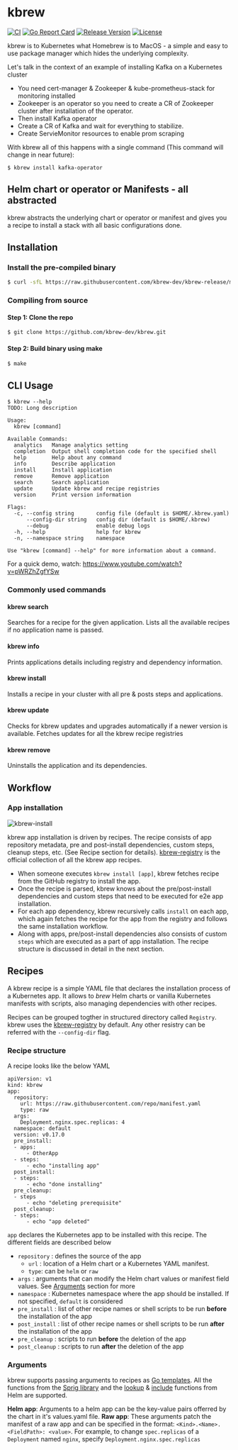 # kbrew

[![CI](https://github.com/kbrew-dev/kbrew/actions/workflows/go.yml/badge.svg)](https://github.com/kbrew-dev/kbrew/actions/workflows/go.yml) [![Go Report Card](https://goreportcard.com/badge/github.com/kbrew-dev/kbrew)](https://goreportcard.com/report/github.com/kbrew-dev/kbrew)
[![Release Version](https://img.shields.io/github/v/release/kbrew-dev/kbrew?label=kbrew)](https://github.com/kbrew-dev/kbrew/releases/latest)
[![License](https://img.shields.io/github/license/kbrew-dev/kbrew?color=light%20green&logo=github)](https://github.com/kbrew-dev/kbrew/blob/main/LICENSE)

kbrew is to Kubernetes what Homebrew is to MacOS - a simple and easy to use package manager which hides the underlying complexity.

Let's talk in the context of an example of installing Kafka on a Kubernetes cluster
 - You need cert-manager & Zookeeper & kube-prometheus-stack for monitoring installed
 - Zookeeper is an operator so you need to create a CR of Zookeeper cluster after installation of the operator.
 - Then install Kafka operator
 - Create a CR of Kafka and wait for everything to stabilize.
 - Create ServieMonitor resources to enable prom scraping

With kbrew all of this happens with a single command (This command will change in near future):

```
$ kbrew install kafka-operator
```
## Helm chart or operator or Manifests - all abstracted

kbrew abstracts the underlying chart or operator or manifest and gives you a recipe to install a stack with all basic configurations done.

## Installation

### Install the pre-compiled binary

```bash
$ curl -sfL https://raw.githubusercontent.com/kbrew-dev/kbrew-release/main/install.sh | sh
```

### Compiling from source

#### Step 1: Clone the repo

```bash
$ git clone https://github.com/kbrew-dev/kbrew.git
```

#### Step 2: Build binary using make

```bash
$ make
```

## CLI Usage

```
$ kbrew --help
TODO: Long description

Usage:
  kbrew [command]

Available Commands:
  analytics   Manage analytics setting
  completion  Output shell completion code for the specified shell
  help        Help about any command
  info        Describe application
  install     Install application
  remove      Remove application
  search      Search application
  update      Update kbrew and recipe registries
  version     Print version information

Flags:
  -c, --config string       config file (default is $HOME/.kbrew.yaml)
      --config-dir string   config dir (default is $HOME/.kbrew)
      --debug               enable debug logs
  -h, --help                help for kbrew
  -n, --namespace string    namespace

Use "kbrew [command] --help" for more information about a command.
```

For a quick demo, watch: https://www.youtube.com/watch?v=pWRZhZgfYSw 

### Commonly used commands

#### kbrew search

Searches for a recipe for the given application. Lists all the available recipes if no application name is passed.

#### kbrew info

Prints applications details including registry and dependency information. 

#### kbrew install

Installs a recipe in your cluster with all pre & posts steps and applications.

#### kbrew update

Checks for kbrew updates and upgrades automatically if a newer version is available.
Fetches updates for all the kbrew recipe registries

#### kbrew remove 

Uninstalls the application and its dependencies.

## Workflow

### App installation

![kbrew-install](./images/kbrew-install.png)

kbrew app installation is driven by recipes. The recipe consists of app repository metadata, pre and post-install dependencies, custom steps, cleanup steps, etc. (See Recipe section for details). [kbrew-registry](https://github.com/kbrew-dev/kbrew-registry) is the official collection of all the kbrew app recipes. 
- When someone executes `kbrew install [app]`, kbrew fetches recipe from the GitHub registry to install the app.
- Once the recipe is parsed, kbrew knows about the pre/post-install dependencies and custom steps that need to be executed for e2e app installation.
- For each app dependency, kbrew recursively calls `install` on each app, which again fetches the recipe for the app from the registry and follows the same installation workflow. 
- Along with apps, pre/post-install dependencies also consists of custom `steps` which are executed as a part of app installation. The recipe structure is discussed in detail in the next section.

## Recipes

A kbrew recipe is a simple YAML file that declares the installation process of a Kubernetes app. It allows to *brew* Helm charts or vanilla Kubernetes manifests with scripts, also managing dependencies with other recipes.

Recipes can be grouped togther in structured directory called `Registry`. kbrew uses the [kbrew-registry](https://github.com/kbrew-dev/kbrew-registry/) by default. Any other resistry can be referred with the `--config-dir` flag.

### Recipe structure

A recipe looks like the below YAML
```
apiVersion: v1
kind: kbrew
app:
  repository:
    url: https://raw.githubusercontent.com/repo/manifest.yaml
    type: raw
  args:
    Deployment.nginx.spec.replicas: 4
  namespace: default
  version: v0.17.0
  pre_install:
  - apps:
      - OtherApp
  - steps:
      - echo "installing app"
  post_install:
  - steps:
      - echo "done installing"
  pre_cleanup:
  - steps
      - echo "deleting prerequisite"
  post_cleanup:
  - steps:
      - echo "app deleted"
```

`app` declares the Kubernetes app to be installed with this recipe. The different fields are described below

* `repository` : defines the source of the app
    - `url` : location of a Helm chart or a Kubernetes YAML manifest.
    - `type`: can be `helm` or `raw`
* `args` : arguments that can modify the Helm chart values or manifest field values. See [Arguments](#Arguments) section for more
* `namespace` : Kubernetes namespace where the app should be installed. If not specified, `default` is considered
* `pre_install` : list of other recipe names or shell scripts to be run **before** the installation of the app
* `post_install` : list of other recipe names or shell scripts to be run **after** the installation of the app
* `pre_cleanup` : scripts to run **before** the deletion of the app
* `post_cleanup` : scripts to run **after** the deletion of the app

### Arguments

kbrew supports passing arguments to recipes as [Go templates](https://pkg.go.dev/text/template). All the functions from the [Sprig library](http://masterminds.github.io/sprig/) and the [lookup](https://helm.sh/docs/chart_template_guide/functions_and_pipelines/#using-the-lookup-function) & [include](https://helm.sh/docs/howto/charts_tips_and_tricks/#using-the-include-function) functions from Helm are supported.

**Helm app**: Arguments to a helm app can be the key-value pairs offerred by the chart in it's values.yaml file.
**Raw app**: These arguments patch the manifest of a raw app and can be specified in the format: `<Kind>.<Name>.<FieldPath>: <value>`. For example, to change `spec.replicas` of a `Deployment` named `nginx`, specify `Deployment.nginx.spec.replicas`
